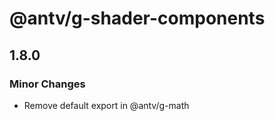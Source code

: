 # @antv/g-shader-components

## 1.8.0

### Minor Changes

-   Remove default export in @antv/g-math
